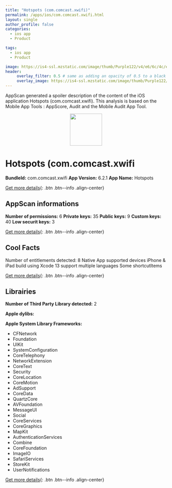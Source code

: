```yaml
---
title: "Hotspots (com.comcast.xwifi)"
permalink: /apps/ios/com.comcast.xwifi.html
layout: single
author_profile: false
categories: 
  - ios app 
  - Product 

tags: 
  - ios app 
  - Product 

image: https://is4-ssl.mzstatic.com/image/thumb/Purple122/v4/e6/6c/4c/e66c4cbf-883b-554a-a222-e8fb20407d5d/AppIconComcast-1x_U007emarketing-0-7-0-85-220.png/512x512bb.jpg
header: 
     overlay_filter: 0.5 # same as adding an opacity of 0.5 to a black background
     overlay_image: https://is4-ssl.mzstatic.com/image/thumb/Purple122/v4/e6/6c/4c/e66c4cbf-883b-554a-a222-e8fb20407d5d/AppIconComcast-1x_U007emarketing-0-7-0-85-220.png/512x512bb.jpg
---
```

AppScan generated a spoiler description of the content of the iOS application Hotspots (com.comcast.xwifi). This analysis is based on the Mobile App Tools : AppScore, Audit and the Mobile Audit App Tool.

  
  
<div style="text-align: center;"><img src="https://is4-ssl.mzstatic.com/image/thumb/Purple122/v4/e6/6c/4c/e66c4cbf-883b-554a-a222-e8fb20407d5d/AppIconComcast-1x_U007emarketing-0-7-0-85-220.png/512x512bb.jpg" width="100" height="100"></div>  
  
# Hotspots (com.comcast.xwifi

**BundleId:** com.comcast.xwifi
**App Version:** 6.2.1
**App Name:** Hotspots


[Get more details](/pricing.html){: .btn .btn--info .align-center}  
  
## AppScan informations 

**Number of permissions:** 6
**Private keys:** 35
**Public keys:** 9
**Custom keys:** 40
**Low securit keys:** 3
  
[Get more details](/pricing.html){: .btn .btn--info .align-center}

## Cool Facts

Number of entitlements detected: 8
Native App
supported devices iPhone & iPad
build using Xcode 13
support multiple languages
Some shortcutItems 
  
[Get more details](/pricing.html){: .btn .btn--info .align-center}

## Librairies 
**Number of Third Party Library detected:** 2

**Apple dylibs:**


**Apple System Library Frameworks:**
- CFNetwork
- Foundation
- UIKit
- SystemConfiguration
- CoreTelephony
- NetworkExtension
- CoreText
- Security
- CoreLocation
- CoreMotion
- AdSupport
- CoreData
- QuartzCore
- AVFoundation
- MessageUI
- Social
- CoreServices
- CoreGraphics
- MapKit
- AuthenticationServices
- Combine
- CoreFoundation
- ImageIO
- SafariServices
- StoreKit
- UserNotifications


  
[Get more details](/pricing.html){: .btn .btn--info .align-center}

